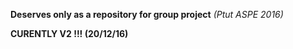 **Deserves only as a repository for group project**
_(Ptut ASPE 2016)_

**CURENTLY V2 !!! (20/12/16)**